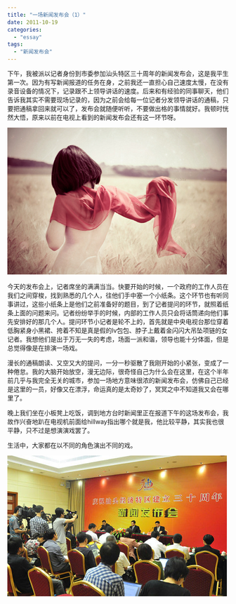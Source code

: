 ```yaml
---
title: "一场新闻发布会（1）"
date: 2011-10-19
categories: 
  - "essay"
tags: 
  - "新闻发布会"
---
```


下午，我被派以记者身份到市委参加汕头特区三十周年的新闻发布会，这是我平生第一次。因为有写新闻报道的任务在身，之前我还一直担心自己速度太慢，在没有录音设备的情况下，记录跟不上领导讲话的速度。后来和有经验的同事聊天，他们告诉我其实不需要现场记录的，因为之前会给每一位记者分发领导讲话的通稿，只要把通稿拿回来就可以了，发布会就随便听听，不要做出格的事情就好。我顿时恍然大悟，原来以前在电视上看到的新闻发布会还有这一环节呀。

![d9a11793cac8acf37ac3fc4f0e51df6c](images/6225729460_125d57ff02.jpg)

今天的发布会上，记者席坐的满满当当。快要开始的时候，一个政府的工作人员在我们之间穿梭，找到熟悉的几个人，往他们手中塞一个小纸条。这个环节也有听同事讲过，这些小纸条上是他们之前准备好的题目，到了记者提问的环节，就照着纸条上面的问题来问。记者纷纷举手的时候，内部的工作人员只会将话筒递向他们事先安排好的那几个人。提问环节小记者是轮不上的，首先就是中央电视台那位穿着低胸紧身小黑裙、挎着不知是真是假的lv包包、脖子上戴着金闪闪大吊坠项链的女记者。我想他们是出于万无一失的考虑，场面一派和谐，领导也能十分体面，但是总觉得像是在排演一场戏。

漫长的通稿朗读、又空又大的提问，一分一秒驱散了我刚开始的小紧张，变成了一种倦怠。我的大脑开始放空，漫无边际，很奇怪自己为什么会在这里，在这个半年前几乎与我完全无关的城市，参加一场地方意味很浓的新闻发布会，仿佛自己已经是这里的一员，好像又在漂浮，命运真的是太奇妙了，冥冥之中不知道我又会在哪里了。

晚上我们坐在小板凳上吃饭，调到地方台时新闻里正在报道下午的这场发布会，我故作兴奋地趴在电视机前面给hillway指出哪个就是我，他比较平静，其实我也很平静，只不过是想演演戏罢了。

生活中，大家都在以不同的角色演出不同的戏。

![20111020091612128593](images/7842124656_22206fbce3_z.jpg)
